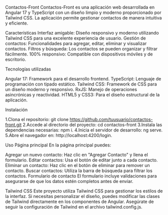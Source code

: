 Contactos-Front
Contactos-Front es una aplicación web desarrollada en Angular 17 y TypeScript con un diseño limpio y moderno proporcionado por Tailwind CSS. La aplicación permite gestionar contactos de manera intuitiva y eficiente.

Características
Interfaz amigable: Diseño responsivo y moderno utilizando Tailwind CSS para una excelente experiencia de usuario.
Gestión de contactos: Funcionalidades para agregar, editar, eliminar y visualizar contactos.
Filtros y búsqueda: Los contactos se pueden organizar y filtrar fácilmente.
100% responsivo: Compatible con dispositivos móviles y de escritorio.

Tecnologías utilizadas

Angular 17: Framework para el desarrollo frontend.
TypeScript: Lenguaje de programación con tipado estático.
Tailwind CSS: Framework de CSS para un diseño moderno y responsivo.
RxJS: Manejo de operaciones asincrónicas y reactividad.
HTML5 y CSS3: Para el diseño estructural de la aplicación.

Instalación

1.Clona el repositorio: git clone https://github.com/tuusuario/contactos-front.git
2.Accede al directorio del proyecto: cd contactos-front
3.Instala las dependencias necesarias: npm i.
4.Inicia el servidor de desarrollo: ng serve.
5.Abre el navegador en: http://localhost:4200/login.

Uso
Página principal
En la página principal puedes:

Agregar un nuevo contacto: Haz clic en "Agregar Contacto" y llena el formulario.
Editar contactos: Usa el botón de editar junto a cada contacto.
Eliminar un contacto: Haz clic en el botón de eliminar para remover un contacto.
Buscar contactos: Utiliza la barra de búsqueda para filtrar los contactos.
Formulario de contacto
El formulario incluye validaciones para asegurarse de que los datos estén completos antes de enviar.

Tailwind CSS
Este proyecto utiliza Tailwind CSS para gestionar los estilos de la interfaz. Si necesitas personalizar el diseño, puedes modificar las clases de Tailwind directamente en los componentes de Angular. Asegúrate de seguir la configuración de Tailwind en el archivo tailwind.config.js.
